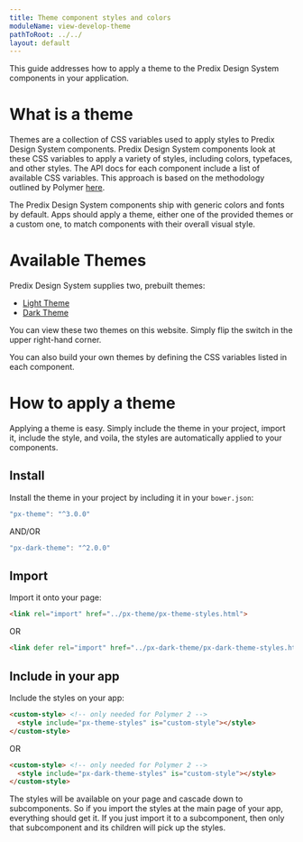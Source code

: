 ```yaml
---
title: Theme component styles and colors
moduleName: view-develop-theme
pathToRoot: ../../
layout: default
---
```


This guide addresses how to apply a theme to the Predix Design System components in your application.

# What is a theme

Themes are a collection of CSS variables used to apply styles to Predix Design System components. Predix Design System components look at these CSS variables to apply a variety of styles, including colors, typefaces, and other styles. The API docs for each component include a list of available CSS variables. This approach is based on the methodology outlined by Polymer [here](https://www.polymer-project.org/1.0/docs/devguide/styling.html#xscope-styling).

The Predix Design System components ship with generic colors and fonts by default. Apps should apply a theme, either one of the provided themes or a custom one, to match components with their overall visual style.

<div class="halves guidelines">
  <catalog-picture title="chart-unthemed" img-src="../../../img/guidelines/dev/migrate_theme/chart-unthemed" caption="Example of a chart unthemed">
  </catalog-picture>
  <catalog-picture title="chart-themed" img-src="../../../img/guidelines/dev/migrate_theme/chart-themed" caption="Example of a chart with theming applied">
  </catalog-picture>
</div>
<div class="halves guidelines">
  <catalog-picture title="slider-unthemed" img-src="../../../img/guidelines/dev/migrate_theme/slider-unthemed" caption="Example of slider unthemed">
  </catalog-picture>
  <catalog-picture title="slider-themed" img-src="../../../img/guidelines/dev/migrate_theme/slider-themed" caption="Example of slider with theming applied">
  </catalog-picture>
</div>

# Available Themes

Predix Design System supplies two, prebuilt themes:

* [Light Theme](https://github.com/PredixDev/px-theme)
* [Dark Theme](https://github.com/PredixDev/px-theme)

You can view these two themes on this website. Simply flip the switch in the upper right-hand corner.

You can also build your own themes by defining the CSS variables listed in each component.

# How to apply a theme

Applying a theme is easy. Simply include the theme in your project, import it, include the style, and voila, the styles are automatically applied to your components.

## Install

Install the theme in your project by including it in your `bower.json`:

``` js
"px-theme": "^3.0.0"
```

AND/OR

``` js
"px-dark-theme": "^2.0.0"
```

## Import

Import it onto your page:

```html
<link rel="import" href="../px-theme/px-theme-styles.html">
```

OR

```html
<link defer rel="import" href="../px-dark-theme/px-dark-theme-styles.html">
```

## Include in your app

Include the styles on your app:

```html
<custom-style> <!-- only needed for Polymer 2 -->
  <style include="px-theme-styles" is="custom-style"></style>
</custom-style>
```

OR

```html
<custom-style> <!-- only needed for Polymer 2 -->
  <style include="px-dark-theme-styles" is="custom-style"></style>
</custom-style>

```

The styles will be available on your page and cascade down to subcomponents. So if you import the styles at the main page of your app, everything should get it. If you just import it to a subcomponent, then only that subcomponent and its children will pick up the styles.
